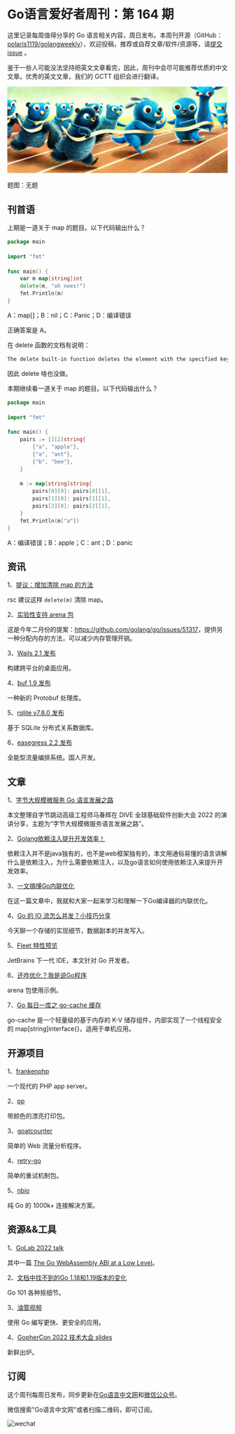 # Go语言爱好者周刊：第 164 期

这里记录每周值得分享的 Go 语言相关内容，周日发布。本周刊开源（GitHub：[polaris1119/golangweekly](https://github.com/polaris1119/golangweekly)），欢迎投稿，推荐或自荐文章/软件/资源等，请[提交 issue](https://github.com/polaris1119/golangweekly/issues) 。

鉴于一些人可能没法坚持把英文文章看完，因此，周刊中会尽可能推荐优质的中文文章。优秀的英文文章，我们的 GCTT 组织会进行翻译。

![](imgs/issue164/cover.jpeg)

题图：无题

## 刊首语

上期是一道关于 map 的题目。以下代码输出什么？

```go
package main

import "fmt"

func main() {
    var m map[string]int
    delete(m, "oh noes!")
    fmt.Println(m)
}
```

A：map[]；B：nil；C：Panic；D：编译错误

正确答案是 A。

在 delete 函数的文档有说明：

```bash
The delete built-in function deletes the element with the specified key (m[key]) from the map. If m is nil or there is no such element, delete is a no-op.
```

因此 delete 啥也没做。

本期继续看一道关于 map 的题目。以下代码输出什么？

```go
package main

import "fmt"

func main() {
	pairs := [][2]string{
		{"a", "apple"},
		{"a", "ant"},
		{"b", "bee"},
	}

	m := map[string]string{
		pairs[0][0]: pairs[0][1],
		pairs[1][0]: pairs[1][1],
		pairs[2][0]: pairs[2][1],
	}
	fmt.Println(m["a"])
}
```

A：编译错误；B：apple；C：ant；D：panic

## 资讯

1、[提议：增加清除 map 的方法](https://github.com/golang/go/issues/56351)

rsc 建议这样 `delete(m)` 清除 map。

2、[实验性支持 arena 包](https://github.com/golang/go/commit/e0d01b8467b5cb9e68758932f50c3187374011ba)

这是今年二月份的提案：<https://github.com/golang/go/issues/51317>，提供另一种分配内存的方法，可以减少内存管理开销。

3、[Wails 2.1 发布](https://wails.io/zh-Hans/)

构建跨平台的桌面应用。

4、[buf 1.9 发布](https://github.com/bufbuild/buf)

一种新的 Protobuf 处理库。

5、[rqlite v7.8.0 发布](https://github.com/rqlite/rqlite)

基于 SQLite 分布式关系数据库。

6、[easegress 2.2 发布](https://github.com/megaease/easegress)

全能型流量编排系统。国人开发。

## 文章

1、[字节大规模微服务 Go 语言发展之路](https://mp.weixin.qq.com/s/Oz0Zn8Y43UfHIOPL6rZ5Ig)

本文整理自字节跳动高级工程师马春辉在 DIVE 全球基础软件创新大会 2022 的演讲分享，主题为“字节大规模微服务语言发展之路”。

2、[Golang依赖注入提升开发效率！](https://mp.weixin.qq.com/s/aqw3KzxAyt-BlMfW31oV4Q)

依赖注入并不是java独有的，也不是web框架独有的，本文用通俗易懂的语言讲解什么是依赖注入，为什么需要依赖注入，以及go语言如何使用依赖注入来提升开发效率。

3、[一文搞懂Go内联优化](https://mp.weixin.qq.com/s/SrsYKPjM7hph8yaW9rYENw)

在这一篇文章中，我就和大家一起来学习和理解一下Go编译器的内联优化。

4、[Go 的 IO 流怎么并发？小技巧分享](https://mp.weixin.qq.com/s/7hWvLdcTIkokX9DpIuqovQ)

今天聊一个存储的实现细节，数据副本的并发写入。

5、[Fleet 特性预览](https://programmingpercy.tech/blog/previewing-the-ide-of-the-future)

JetBrains 下一代 IDE，本文针对 Go 开发者。

6、[还咋优化？我是说Go程序](https://colobu.com/2022/10/17/a-first-look-at-arena/)

arena 包使用示例。

7、[Go 每日一库之 go-cache 缓存](https://mp.weixin.qq.com/s/f4FAt-RgraOFXSfZmWjeoQ)

go-cache 是一个轻量级的基于内存的 K-V 储存组件，内部实现了一个线程安全的 map[string]interface{}，适用于单机应用。

## 开源项目

1、[frankenphp](https://github.com/dunglas/frankenphp)

一个现代的 PHP app server。

2、[pp](https://github.com/k0kubun/pp)

带颜色的漂亮打印包。

3、[goatcounter](https://github.com/arp242/goatcounter)

简单的 Web 流量分析程序。

4、[retry-go](https://github.com/avast/retry-go)

简单的重试机制包。

5、[nbio](https://github.com/lesismal/nbio)

纯 Go 的 1000k+ 连接解决方案。

## 资源&&工具

1、[GoLab 2022 talk](https://golab.io/)

其中一篇 [The Go WebAssembly ABI at a Low Level](https://xeiaso.net/talks/wasm-abi)。

2、[文档中找不到的Go 1.18和1.19版本的变化](https://go101.org/blog/2022-08-22-some-undocumented-changes-in-go-1.18-and-1.19.html)

Go 101 各种抠细节。

3、[油管视频](https://www.youtube.com/watch?v=0ZxYL3M9Ytg&themeRefresh=1)

使用 Go 编写更快、更安全的应用。

4、[GopherCon 2022 技术大会 slides](https://github.com/gophercon/2022-talks)

新鲜出炉。

## 订阅

这个周刊每周日发布，同步更新在[Go语言中文网](https://studygolang.com/go/weekly)和[微信公众号](https://weixin.sogou.com/weixin?query=Go%E8%AF%AD%E8%A8%80%E4%B8%AD%E6%96%87%E7%BD%91)。

微信搜索"Go语言中文网"或者扫描二维码，即可订阅。

![wechat](imgs/wechat.png)
